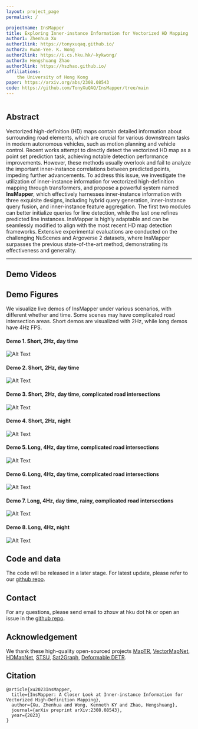 ```yaml
---
layout: project_page
permalink: /

projectname: InsMapper
title: Exploring Inner-instance Information for Vectorized HD Mapping
author1: Zhenhua Xu
author1link: https://tonyxuqaq.github.io/
author2: Kwan-Yee. K. Wong
author2link: https://i.cs.hku.hk/~kykwong/
author3: Hengshuang Zhao
author3link: https://hszhao.github.io/
affiliations:
    the University of Hong Kong
paper: https://arxiv.org/abs/2308.08543
code: https://github.com/TonyXuQAQ/InsMapper/tree/main
---
```


<div class="columns is-centered has-text-centered">
    <div class="column is-four-fifths">
        <h2>Abstract</h2>
        <div class="content has-text-justified">
Vectorized high-definition (HD) maps contain detailed information about surrounding road elements, which are crucial for various downstream tasks in modern autonomous vehicles, such as motion planning and vehicle control. Recent works attempt to directly detect the vectorized HD map as a point set prediction task, achieving notable detection performance improvements. However, these methods usually overlook and fail to analyze the important inner-instance correlations between predicted points, impeding further advancements. To address this issue, we investigate the utilization of inner-instance information for vectorized high-definition mapping through transformers, and propose a powerful system named <strong>InsMapper</strong>, which effectively harnesses inner-instance information with three exquisite designs, including hybrid query generation, inner-instance query fusion, and inner-instance feature aggregation. The first two modules can better initialize queries for line detection, while the last one refines predicted line instances.  InsMapper is highly adaptable and can be seamlessly modified to align with the most recent HD map detection frameworks. Extensive experimental evaluations are conducted on the challenging NuScenes and Argoverse 2 datasets, where InsMapper surpasses the previous state-of-the-art method, demonstrating its effectiveness and generality.
        </div>
    </div>
</div>

---

## Demo Videos


## Demo Figures
We visualize live demos of InsMapper under various scenarios, with different whether and time. Some scenes may have complicated road intersection areas. Short demos are visualized with 2Hz, while long demos have 4Hz FPS.
#### Demo 1. Short, 2Hz, day time
![Alt Text](img/0.gif)
#### Demo 2. Short, 2Hz, day time
![Alt Text](img/1.gif)
#### Demo 3. Short, 2Hz, day time, complicated road intersections
![Alt Text](img/4.gif)
#### Demo 4. Short, 2Hz, night
![Alt Text](img/7.gif)
#### Demo 5. Long, 4Hz, day time, complicated road intersections
![Alt Text](img/2.gif)
#### Demo 6. Long, 4Hz, day time, complicated road intersections
![Alt Text](img/3.gif)
#### Demo 7. Long, 4Hz, day time, rainy, complicated road intersections
![Alt Text](img/5.gif)
#### Demo 8. Long, 4Hz, night
![Alt Text](img/6.gif)


## Code and data
The code will be released in a later stage. For latest update, please refer to our [github repo](https://github.com/TonyXuQAQ/InsMapper/tree/main). 

## Contact
For any questions, please send email to zhxuv at hku dot hk or open an issue in the [github repo](https://github.com/TonyXuQAQ/InsMapper/tree/main).

## Acknowledgement
We thank these high-quality open-sourced projects 
[MapTR](https://github.com/hustvl/MapTR),
[VectorMapNet](https://tsinghua-mars-lab.github.io/vectormapnet/),
[HDMapNet](https://tsinghua-mars-lab.github.io/HDMapNet/),
[STSU](https://github.com/ybarancan/STSU),
[Sat2Graph](https://github.com/songtaohe/Sat2Graph),
[Deformable DETR](https://github.com/fundamentalvision/Deformable-DETR).

## Citation
```
@article{xu2023InsMapper,
  title={InsMapper: A Closer Look at Inner-instance Information for Vectorized High-Definition Mapping},
  author={Xu, Zhenhua and Wong, Kenneth KY and Zhao, Hengshuang},
  journal={arXiv preprint arXiv:2308.08543},
  year={2023}
}
```
